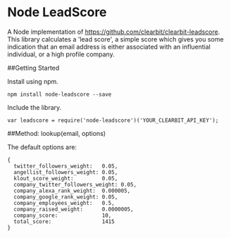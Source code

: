 # Node LeadScore
A Node implementation of https://github.com/clearbit/clearbit-leadscore. 
This library calculates a 'lead score', a simple score which gives you some indication that an email address is either associated with an influential individual, or a high profile company.

##Getting Started

Install using npm.

```
npm install node-leadscore --save
```

Include the library.

```
var leadscore = require('node-leadscore')('YOUR_CLEARBIT_API_KEY');
```
##Method: lookup(email, options)

The default options are:

```
{
  twitter_followers_weight:   0.05,
  angellist_followers_weight: 0.05,
  klout_score_weight:         0.05,
  company_twitter_followers_weight: 0.05,
  company_alexa_rank_weight:  0.000005,
  company_google_rank_weight: 0.05,
  company_employees_weight:   0.5,
  company_raised_weight:      0.0000005,
  company_score:              10,
  total_score:                1415
}
```